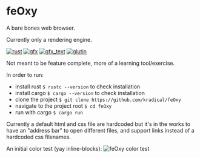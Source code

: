 # feOxy
A bare bones web browser.

Currently only a rendering engine.

[![rust](http://img.shields.io/badge/language-Rust-red.svg)](https://www.rust-lang.org/en-US/)
[![gfx](http://img.shields.io/badge/lib-gfx-red.svg)](https://github.com/gfx-rs/gfx)
[![gfx_text](http://img.shields.io/badge/lib-gfx_text-red.svg)](https://github.com/PistonDevelopers/gfx_text)
[![glutin](http://img.shields.io/badge/lib-glutin-red.svg)](https://github.com/tomaka/glutin)

Not meant to be feature complete, more of a learning tool/exercise.

In order to run:
* install rust `$ rustc --version` to check installation
* install cargo `$ cargo --version` to check installation
* clone the project `$ git clone https://github.com/kradical/feOxy`
* navigate to the project root `$ cd feOxy`
* run with cargo `$ cargo run`

Currently a default html and css file are hardcoded but it's in the works to have an "address bar" to open different files, and support links instead of a hardcoded css filenames.


An initial color test (yay inline-blocks):
![feOxy color test](http://i68.tinypic.com/2akmowj.png)
